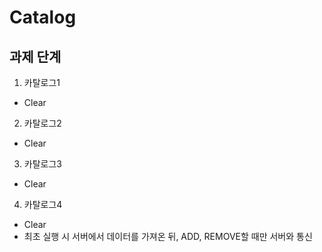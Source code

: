 # Catalog

## 과제 단계

1. 카탈로그1
  * Clear
2. 카탈로그2
  * Clear
3. 카탈로그3
  * Clear
4. 카탈로그4
  * Clear
  * 최초 실행 시 서버에서 데이터를 가져온 뒤, ADD, REMOVE할 때만 서버와 통신
